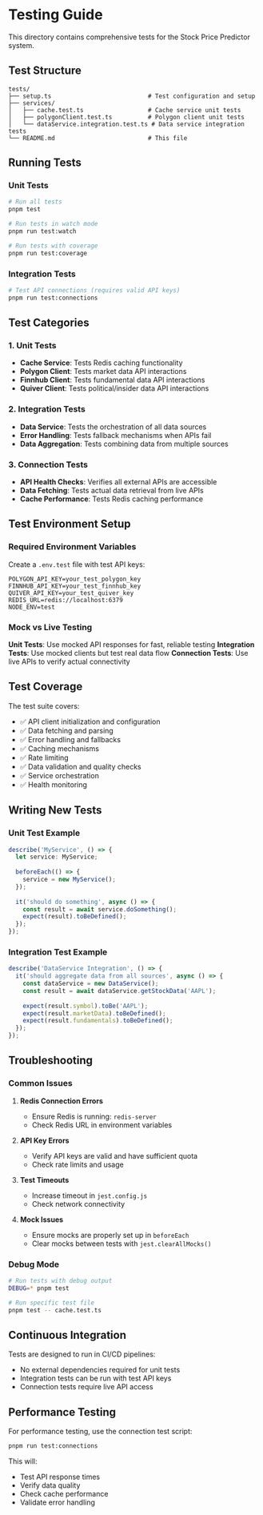 # Testing Guide

This directory contains comprehensive tests for the Stock Price Predictor system.

## Test Structure

```text
tests/
├── setup.ts                           # Test configuration and setup
├── services/
│   ├── cache.test.ts                  # Cache service unit tests
│   ├── polygonClient.test.ts          # Polygon client unit tests
│   └── dataService.integration.test.ts # Data service integration tests
└── README.md                          # This file
```

## Running Tests

### Unit Tests

```bash
# Run all tests
pnpm test

# Run tests in watch mode
pnpm run test:watch

# Run tests with coverage
pnpm run test:coverage
```

### Integration Tests

```bash
# Test API connections (requires valid API keys)
pnpm run test:connections
```

## Test Categories

### 1. Unit Tests

- **Cache Service**: Tests Redis caching functionality
- **Polygon Client**: Tests market data API interactions
- **Finnhub Client**: Tests fundamental data API interactions
- **Quiver Client**: Tests political/insider data API interactions

### 2. Integration Tests

- **Data Service**: Tests the orchestration of all data sources
- **Error Handling**: Tests fallback mechanisms when APIs fail
- **Data Aggregation**: Tests combining data from multiple sources

### 3. Connection Tests

- **API Health Checks**: Verifies all external APIs are accessible
- **Data Fetching**: Tests actual data retrieval from live APIs
- **Cache Performance**: Tests Redis caching performance

## Test Environment Setup

### Required Environment Variables

Create a `.env.test` file with test API keys:

```env
POLYGON_API_KEY=your_test_polygon_key
FINNHUB_API_KEY=your_test_finnhub_key
QUIVER_API_KEY=your_test_quiver_key
REDIS_URL=redis://localhost:6379
NODE_ENV=test
```

### Mock vs Live Testing

**Unit Tests**: Use mocked API responses for fast, reliable testing
**Integration Tests**: Use mocked clients but test real data flow
**Connection Tests**: Use live APIs to verify actual connectivity

## Test Coverage

The test suite covers:

- ✅ API client initialization and configuration
- ✅ Data fetching and parsing
- ✅ Error handling and fallbacks
- ✅ Caching mechanisms
- ✅ Rate limiting
- ✅ Data validation and quality checks
- ✅ Service orchestration
- ✅ Health monitoring

## Writing New Tests

### Unit Test Example

```typescript
describe('MyService', () => {
  let service: MyService;
  
  beforeEach(() => {
    service = new MyService();
  });
  
  it('should do something', async () => {
    const result = await service.doSomething();
    expect(result).toBeDefined();
  });
});
```

### Integration Test Example

```typescript
describe('DataService Integration', () => {
  it('should aggregate data from all sources', async () => {
    const dataService = new DataService();
    const result = await dataService.getStockData('AAPL');
    
    expect(result.symbol).toBe('AAPL');
    expect(result.marketData).toBeDefined();
    expect(result.fundamentals).toBeDefined();
  });
});
```

## Troubleshooting

### Common Issues

1. **Redis Connection Errors**
   - Ensure Redis is running: `redis-server`
   - Check Redis URL in environment variables

2. **API Key Errors**
   - Verify API keys are valid and have sufficient quota
   - Check rate limits and usage

3. **Test Timeouts**
   - Increase timeout in `jest.config.js`
   - Check network connectivity

4. **Mock Issues**
   - Ensure mocks are properly set up in `beforeEach`
   - Clear mocks between tests with `jest.clearAllMocks()`

### Debug Mode

```bash
# Run tests with debug output
DEBUG=* pnpm test

# Run specific test file
pnpm test -- cache.test.ts
```

## Continuous Integration

Tests are designed to run in CI/CD pipelines:

- No external dependencies required for unit tests
- Integration tests can be run with test API keys
- Connection tests require live API access

## Performance Testing

For performance testing, use the connection test script:

```bash
pnpm run test:connections
```

This will:

- Test API response times
- Verify data quality
- Check cache performance
- Validate error handling
